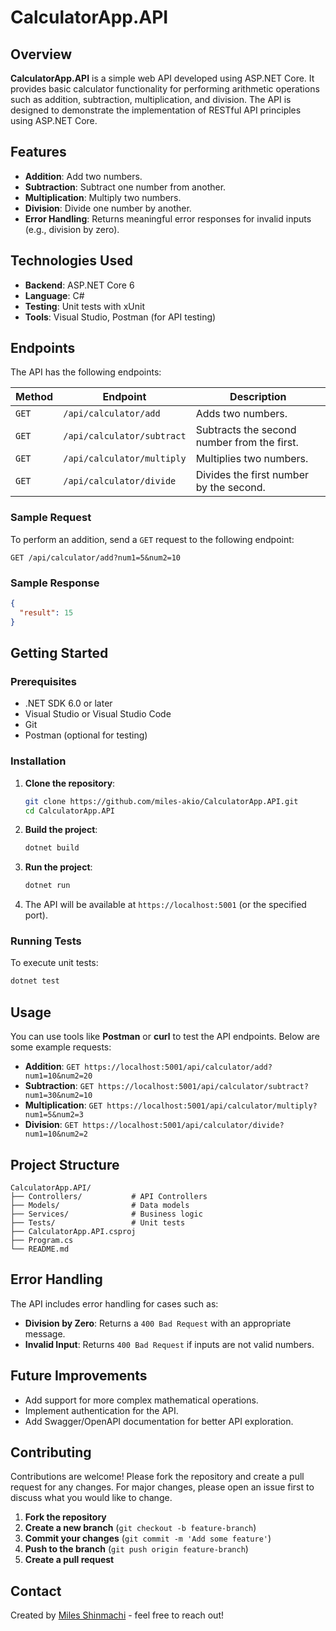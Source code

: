 # CalculatorApp.API

## Overview

**CalculatorApp.API** is a simple web API developed using ASP.NET Core. It provides basic calculator functionality for performing arithmetic operations such as addition, subtraction, multiplication, and division. The API is designed to demonstrate the implementation of RESTful API principles using ASP.NET Core.

## Features

- **Addition**: Add two numbers.
- **Subtraction**: Subtract one number from another.
- **Multiplication**: Multiply two numbers.
- **Division**: Divide one number by another.
- **Error Handling**: Returns meaningful error responses for invalid inputs (e.g., division by zero).

## Technologies Used

- **Backend**: ASP.NET Core 6
- **Language**: C#
- **Testing**: Unit tests with xUnit
- **Tools**: Visual Studio, Postman (for API testing)

## Endpoints

The API has the following endpoints:

| Method | Endpoint                 | Description                        |
|--------|--------------------------|------------------------------------|
| `GET`  | `/api/calculator/add`    | Adds two numbers.                  |
| `GET`  | `/api/calculator/subtract` | Subtracts the second number from the first. |
| `GET`  | `/api/calculator/multiply` | Multiplies two numbers.             |
| `GET`  | `/api/calculator/divide`   | Divides the first number by the second.  |

### Sample Request

To perform an addition, send a `GET` request to the following endpoint:

```
GET /api/calculator/add?num1=5&num2=10
```

### Sample Response

```json
{
  "result": 15
}
```

## Getting Started

### Prerequisites

- .NET SDK 6.0 or later
- Visual Studio or Visual Studio Code
- Git
- Postman (optional for testing)

### Installation

1. **Clone the repository**:

   ```bash
   git clone https://github.com/miles-akio/CalculatorApp.API.git
   cd CalculatorApp.API
   ```

2. **Build the project**:

   ```bash
   dotnet build
   ```

3. **Run the project**:

   ```bash
   dotnet run
   ```

4. The API will be available at `https://localhost:5001` (or the specified port).

### Running Tests

To execute unit tests:

```bash
dotnet test
```

## Usage

You can use tools like **Postman** or **curl** to test the API endpoints. Below are some example requests:

- **Addition**: `GET https://localhost:5001/api/calculator/add?num1=10&num2=20`
- **Subtraction**: `GET https://localhost:5001/api/calculator/subtract?num1=30&num2=10`
- **Multiplication**: `GET https://localhost:5001/api/calculator/multiply?num1=5&num2=3`
- **Division**: `GET https://localhost:5001/api/calculator/divide?num1=10&num2=2`

## Project Structure

```
CalculatorApp.API/
├── Controllers/           # API Controllers
├── Models/                # Data models
├── Services/              # Business logic
├── Tests/                 # Unit tests
├── CalculatorApp.API.csproj
├── Program.cs
└── README.md
```

## Error Handling

The API includes error handling for cases such as:

- **Division by Zero**: Returns a `400 Bad Request` with an appropriate message.
- **Invalid Input**: Returns `400 Bad Request` if inputs are not valid numbers.

## Future Improvements

- Add support for more complex mathematical operations.
- Implement authentication for the API.
- Add Swagger/OpenAPI documentation for better API exploration.

## Contributing

Contributions are welcome! Please fork the repository and create a pull request for any changes. For major changes, please open an issue first to discuss what you would like to change.

1. **Fork the repository**
2. **Create a new branch** (`git checkout -b feature-branch`)
3. **Commit your changes** (`git commit -m 'Add some feature'`)
4. **Push to the branch** (`git push origin feature-branch`)
5. **Create a pull request**

## Contact

Created by [Miles Shinmachi](https://github.com/miles-akio) - feel free to reach out!
